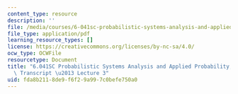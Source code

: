 ```yaml
---
content_type: resource
description: ''
file: /media/courses/6-041sc-probabilistic-systems-analysis-and-applied-probability-fall-2013/fda8b2118de9f6f29a997c0befe750a0_MIT6_041SCF13_lec03_300k.pdf
file_type: application/pdf
learning_resource_types: []
license: https://creativecommons.org/licenses/by-nc-sa/4.0/
ocw_type: OCWFile
resourcetype: Document
title: "6.041SC Probabilistic Systems Analysis and Applied Probability, Fall 2013\
  \ Transcript \u2013 Lecture 3"
uid: fda8b211-8de9-f6f2-9a99-7c0befe750a0
---
```

